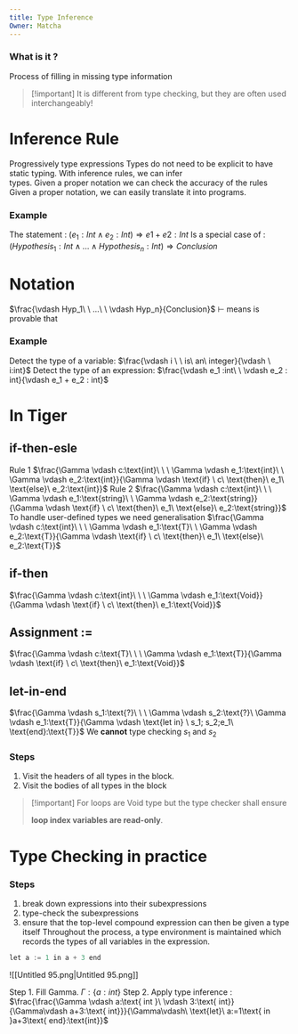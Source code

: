 ```yaml
---
title: Type Inference
Owner: Matcha
---
```

### What is it ?
Process of filling in missing type information

> [!important] It is different from type checking, but they are often used interchangeably!
  
# Inference Rule
Progressively type expressions
Types do not need to be explicit to have static typing. With inference rules, we can infer  
types.
Given a proper notation we can check the accuracy of the rules  
Given a proper notation, we can easily translate it into programs.
### Example
The statement :
$(e_1: Int ∧ e_2: Int) \Longrightarrow e1 + e2: Int$
Is a special case of :
$(Hypothesis_1: Int ∧ . . . ∧ Hypothesis_n: Int) \Longrightarrow Conclusion$
# Notation
$\frac{\vdash Hyp_1\ \ ...\ \ \vdash Hyp_n}{Conclusion}$
$\vdash$ means is provable that
### Example
Detect the type of a variable:
$\frac{\vdash i \ \ is\ an\ integer}{\vdash \ i:int}$
Detect the type of an expression:
$\frac{\vdash e_1 :int\ \ \vdash e_2 : int}{\vdash e_1 + e_2 : int}$
  
# In Tiger
## if-then-esle
Rule 1
$\frac{\Gamma \vdash c:\text{int}\ \ \ \Gamma \vdash e_1:\text{int}\ \ \Gamma \vdash e_2:\text{int}}{\Gamma \vdash \text{if} \ c\ \text{then}\ e_1\ \text{else}\ e_2:\text{int}}$
Rule 2
$\frac{\Gamma \vdash c:\text{int}\ \ \ \Gamma \vdash e_1:\text{string}\ \ \Gamma \vdash e_2:\text{string}}{\Gamma \vdash \text{if} \ c\ \text{then}\ e_1\ \text{else}\ e_2:\text{string}}$
To handle user-defined types we need generalisation
$\frac{\Gamma \vdash c:\text{int}\ \ \ \Gamma \vdash e_1:\text{T}\ \ \Gamma \vdash e_2:\text{T}}{\Gamma \vdash \text{if} \ c\ \text{then}\ e_1\ \text{else}\ e_2:\text{T}}$
## if-then
$\frac{\Gamma \vdash c:\text{int}\ \ \ \Gamma \vdash e_1:\text{Void}}{\Gamma \vdash \text{if} \ c\ \text{then}\ e_1:\text{Void}}$
## Assignment :=
$\frac{\Gamma \vdash c:\text{T}\ \ \ \Gamma \vdash e_1:\text{T}}{\Gamma \vdash \text{if} \ c\ \text{then}\ e_1:\text{Void}}$
## let-in-end
$\frac{\Gamma \vdash s_1:\text{?}\ \ \ \Gamma \vdash s_2:\text{?}\ \Gamma \vdash e_1:\text{T}}{\Gamma \vdash \text{let in} \ s_1; s_2;e_1\ \text{end}:\text{T}}$
We **cannot** type checking $s_1$ and $s_2$
### Steps
1. Visit the headers of all types in the block.
2. Visit the bodies of all types in the block
  

> [!important] For loops are Void type but the type checker shall ensure
> 
> **loop index variables are read-only**.
  
# Type Checking in practice
### Steps
1. break down expressions into their subexpressions
2. type-check the subexpressions
3. ensure that the top-level compound expression can then be given a type itself
Throughout the process, a type environment is maintained which records the types of all variables in the expression.
```C
let a := 1 in a + 3 end
```
![[Untitled 95.png|Untitled 95.png]]

Step 1. Fill Gamma. $\Gamma :\{a:int\}$
Step 2. Apply type inference :
$\frac{\frac{\Gamma \vdash a:\text{ int }\ \vdash 3:\text{ int}}{\Gamma\vdash a+3:\text{ int}}}{\Gamma\vdash\ \text{let}\ a:=1\text{ in }a+3\text{ end}:\text{int}}$